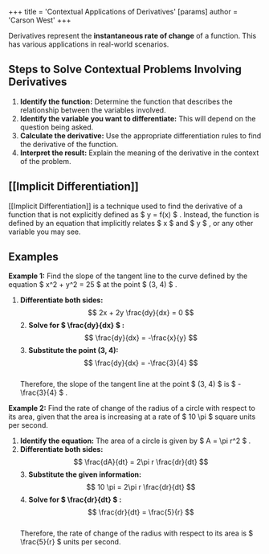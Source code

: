 +++
 title = 'Contextual Applications of Derivatives'
[params]
	author = 'Carson West'
+++

Derivatives represent the **instantaneous rate of change** of a function.  This has various applications in real-world scenarios. 
## Steps to Solve Contextual Problems Involving Derivatives

1. **Identify the function:** Determine the function that describes the relationship between the variables involved.
2. **Identify the variable you want to differentiate:** This will depend on the question being asked.
3. **Calculate the derivative:** Use the appropriate differentiation rules to find the derivative of the function.
4. **Interpret the result:** Explain the meaning of the derivative in the context of the problem.

## [[Implicit Differentiation]] 

[[Implicit Differentiation]] is a technique used to find the derivative of a function that is not explicitly defined as  $ y = f(x) $ . Instead, the function is defined by an equation that implicitly relates  $ x $  and  $ y $ , or any other variable you may see.

## Examples

**Example 1:** Find the slope of the tangent line to the curve defined by the equation  $ x^2 + y^2 = 25 $  at the point  $ (3, 4) $ .

1. **Differentiate both sides:** 
 $$ 2x + 2y \frac{dy}{dx} = 0 $$  2. **Solve for  $ \frac{dy}{dx} $ :**
 $$ \frac{dy}{dx} = -\frac{x}{y} $$  3. **Substitute the point (3, 4):**
 $$ \frac{dy}{dx} = -\frac{3}{4} $$  
Therefore, the slope of the tangent line at the point  $ (3, 4) $  is  $ -\frac{3}{4} $ .

**Example 2:**  Find the rate of change of the radius of a circle with respect to its area, given that the area is increasing at a rate of  $ 10 \pi $  square units per second.

1. **Identify the equation:** The area of a circle is given by  $ A = \pi r^2 $ .
2. **Differentiate both sides:**
 $$ \frac{dA}{dt} = 2\pi r \frac{dr}{dt} $$  3. **Substitute the given information:** 
 $$ 10 \pi = 2\pi r \frac{dr}{dt} $$  4. **Solve for  $ \frac{dr}{dt} $ :**
 $$ \frac{dr}{dt} = \frac{5}{r} $$  
Therefore, the rate of change of the radius with respect to its area is  $ \frac{5}{r} $  units per second. 
